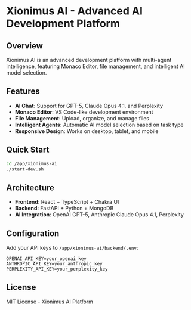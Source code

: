 # Xionimus AI - Advanced AI Development Platform

## Overview
Xionimus AI is an advanced development platform with multi-agent intelligence, featuring Monaco Editor, file management, and intelligent AI model selection.

## Features
- **AI Chat**: Support for GPT-5, Claude Opus 4.1, and Perplexity
- **Monaco Editor**: VS Code-like development environment
- **File Management**: Upload, organize, and manage files
- **Intelligent Agents**: Automatic AI model selection based on task type
- **Responsive Design**: Works on desktop, tablet, and mobile

## Quick Start
```bash
cd /app/xionimus-ai
./start-dev.sh
```

## Architecture
- **Frontend**: React + TypeScript + Chakra UI
- **Backend**: FastAPI + Python + MongoDB
- **AI Integration**: OpenAI GPT-5, Anthropic Claude Opus 4.1, Perplexity

## Configuration
Add your API keys to `/app/xionimus-ai/backend/.env`:
```
OPENAI_API_KEY=your_openai_key
ANTHROPIC_API_KEY=your_anthropic_key
PERPLEXITY_API_KEY=your_perplexity_key
```

## License
MIT License - Xionimus AI Platform
